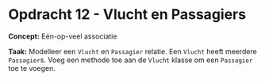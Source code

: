 # Opdracht 12 - Vlucht en Passagiers

**Concept:** Eén-op-veel associatie

**Taak:** Modelleer een `Vlucht` en `Passagier` relatie. Een `Vlucht` heeft meerdere `Passagier`s. Voeg een methode toe aan de `Vlucht` klasse om een `Passagier` toe te voegen.
